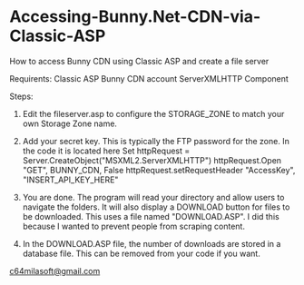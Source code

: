# Accessing-Bunny.Net-CDN-via-Classic-ASP
How to access Bunny CDN using Classic ASP and create a file server

Requirents:
Classic ASP
Bunny CDN account
ServerXMLHTTP Component

Steps:
1) Edit the fileserver.asp to configure the STORAGE_ZONE to match your own Storage Zone name.

2) Add your secret key. This is typically the FTP password for the zone.
In the code it is located here
Set httpRequest = Server.CreateObject("MSXML2.ServerXMLHTTP")
httpRequest.Open "GET", BUNNY_CDN, False
httpRequest.setRequestHeader "AccessKey", "INSERT_API_KEY_HERE"

3) You are done. The program will read your directory and allow users to navigate the folders. It will also display a
DOWNLOAD button for files to be downloaded. This uses a file named "DOWNLOAD.ASP". I did this because I wanted to prevent
people from scraping content.

4) In the DOWNLOAD.ASP file, the number of downloads are stored in a database file. This can be removed from your code if you want.

c64milasoft@gmail.com
